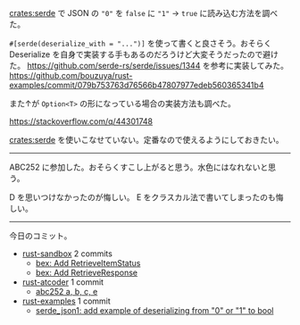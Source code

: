 [crates:serde] で JSON の `"0"` を `false` に `"1"` → `true` に読み込む方法を調べた。

`#[serde(deserialize_with = "...")]` を使って書くと良さそう。おそらく Deserialize を自身で実装する手もあるのだろうけど大変そうだったので避けた。 <https://github.com/serde-rs/serde/issues/1344> を参考に実装してみた。 <https://github.com/bouzuya/rust-examples/commit/079b753763d76566b47807977edeb560365341b4>

また↑が `Option<T>` の形になっている場合の実装方法も調べた。

<https://stackoverflow.com/q/44301748>

[crates:serde] を使いこなせていない。定番なので使えるようにしておきたい。

---

ABC252 に参加した。おそらくすこし上がると思う。水色にはなれないと思う。

D を思いつけなかったのが悔しい。 E をクラスカル法で書いてしまったのも悔しい。

---

今日のコミット。

- [rust-sandbox](https://github.com/bouzuya/rust-sandbox) 2 commits
  - [bex: Add RetrieveItemStatus](https://github.com/bouzuya/rust-sandbox/commit/4e98880ac4febfd589e81b225a18a04e9c39515b)
  - [bex: Add RetrieveResponse](https://github.com/bouzuya/rust-sandbox/commit/7328a2fdf7d960a38a3933a772077410f3dbb101)
- [rust-atcoder](https://github.com/bouzuya/rust-atcoder) 1 commit
  - [abc252 a, b, c, e](https://github.com/bouzuya/rust-atcoder/commit/be881b5f897a6c6353f3335d263c5196f9e53a13)
- [rust-examples](https://github.com/bouzuya/rust-examples) 1 commit
  - [serde_json1: add example of deserializing from "0" or "1" to bool](https://github.com/bouzuya/rust-examples/commit/079b753763d76566b47807977edeb560365341b4)

[crates:serde]: https://crates.io/crates/serde

